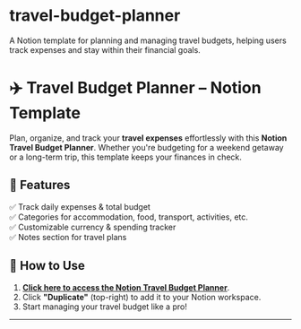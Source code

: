# travel-budget-planner
A Notion template for planning and managing travel budgets, helping users track expenses and stay within their financial goals.
# ✈️ Travel Budget Planner – Notion Template

Plan, organize, and track your **travel expenses** effortlessly with this **Notion Travel Budget Planner**. Whether you're budgeting for a weekend getaway or a long-term trip, this template keeps your finances in check.

## 🌟 Features
✅ Track daily expenses & total budget  
✅ Categories for accommodation, food, transport, activities, etc.  
✅ Customizable currency & spending tracker  
✅ Notes section for travel plans  

## 🚀 How to Use
1. **[Click here to access the Notion Travel Budget Planner](https://www.notion.so/Travel-Budget-Planner-1-1a485936ac6e80dcbfaeef4532805e3f?pvs=4)**.
2. Click **"Duplicate"** (top-right) to add it to your Notion workspace.
3. Start managing your travel budget like a pro!

---

